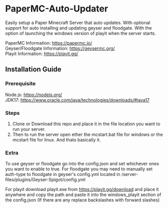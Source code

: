 # PaperMC-Auto-Updater

Easily setup a Paper Minecraft Server that auto updates.
With optional support for auto installing and updating geyser and floodgate.
With the option of launching the windows version of playit when the server starts.


PaperMC Information: https://papermc.io/
<br>
Geyser/Floodgate Information: https://geysermc.org/
<br>
Playit Information: https://playit.gg/



## Installation Guide
### Prerequisite
Node.js: https://nodejs.org/
<br>
JDK17: https://www.oracle.com/java/technologies/downloads/#java17

### Steps
1. Clone or Download this repo and place it in the file location you want to run your server.
2. Then to run the server open ether the mcstart.bat file for windows or the mcstart file for linux. And thats basically it.

### Extra

To use geyser or floodgate go into the config.json and set whichever ones you want to enable to true. For floodgate you may need to manually set auth-type to floodgate in geyser's config.yml located in /server-files/plugins/Geyser-Spigot/config.yml

For playit download playit.exe from https://playit.gg/download and place it anywhere and copy the path and paste it into the windows_playit section of the config.json (If there are any replace backslashes with forward slashes)
